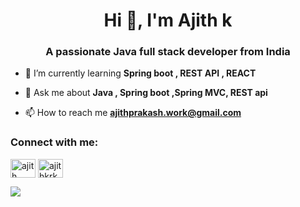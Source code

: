 <h1 align="center">Hi 👋, I'm Ajith k</h1>
<h3 align="center">A passionate Java full stack developer from India</h3>

- 🌱 I’m currently learning **Spring boot , REST API , REACT**

- 💬 Ask me about **Java , Spring boot ,Spring MVC, REST api**

- 📫 How to reach me **ajithprakash.work@gmail.com**

<h3 align="left">Connect with me:</h3>
<p align="left">
<a href="https://linkedin.com/in/ajith (prakash) k" target="blank"><img align="center" src="https://raw.githubusercontent.com/rahuldkjain/github-profile-readme-generator/master/src/images/icons/Social/linked-in-alt.svg" alt="ajith (prakash) k" height="30" width="40" /></a>
<a href="https://www.leetcode.com/ajithkrkd" target="blank"><img align="center" src="https://raw.githubusercontent.com/rahuldkjain/github-profile-readme-generator/master/src/images/icons/Social/leet-code.svg" alt="ajithkrkd" height="30" width="40" /></a>
</p>
<a href="https://git.io/streak-stats"><img src="https://streak-stats.demolab.com?user=ajithkrkd"/></a>

